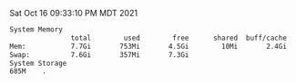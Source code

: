 Sat Oct 16 09:33:10 PM MDT 2021
```bash
System Memory
               total        used        free      shared  buff/cache   available
Mem:           7.7Gi       753Mi       4.5Gi        10Mi       2.4Gi       6.6Gi
Swap:          7.6Gi       357Mi       7.3Gi
System Storage
685M	.
```
